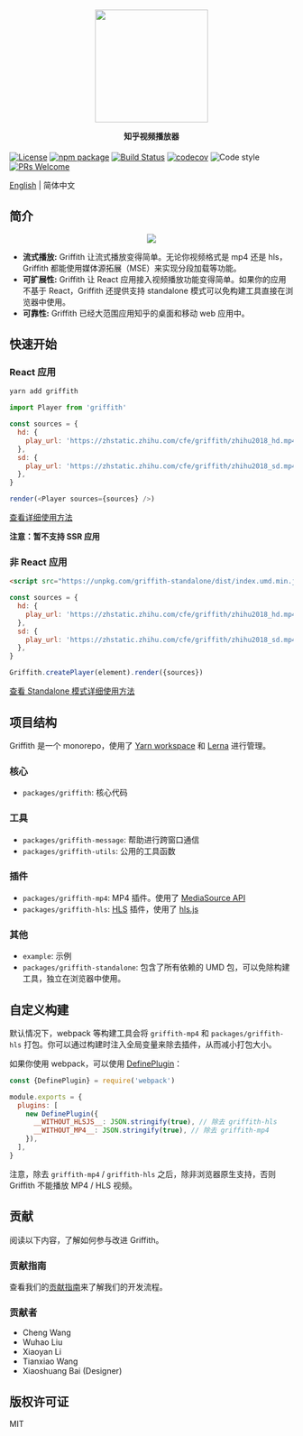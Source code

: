 <h1 align="center">
  <img src="https://zhstatic.zhihu.com/cfe/griffith/griffith-banner.png" height="200" width="200"/>
  <p align="center" style="font-size: 0.5em">知乎视频播放器</p>
</h1>

[![License](https://img.shields.io/npm/l/griffith.svg)](https://github.com/zhihu/griffith/blob/master/LICENSE)
[![npm package](https://img.shields.io/npm/v/griffith/latest.svg)](https://www.npmjs.com/package/griffith)
[![Build Status](https://img.shields.io/travis/zhihu/griffith.svg)](https://travis-ci.org/zhihu/griffith)
[![codecov](https://codecov.io/gh/zhihu/griffith/branch/master/graph/badge.svg)](https://codecov.io/gh/zhihu/griffith)
![Code style](https://img.shields.io/badge/code_style-prettier-ff69b4.svg)
[![PRs Welcome](https://img.shields.io/badge/PRs-welcome-brightgreen.svg)](https://github.com/zhihu/griffith/blob/master/CONTRIBUTING.md)

[English](./README.md) | 简体中文

## 简介

<p align="center">
  <img src="https://zhstatic.zhihu.com/cfe/griffith/player.png"/>
</p>

- **流式播放:** Griffith 让流式播放变得简单。无论你视频格式是 mp4 还是 hls，Griffith 都能使用媒体源拓展（MSE）来实现分段加载等功能。
- **可扩展性:** Griffith 让 React 应用接入视频播放功能变得简单。如果你的应用不基于 React，Griffith 还提供支持 standalone 模式可以免构建工具直接在浏览器中使用。
- **可靠性:** Griffith 已经大范围应用知乎的桌面和移动 web 应用中。

## 快速开始

### React 应用

```bash
yarn add griffith
```

```js
import Player from 'griffith'

const sources = {
  hd: {
    play_url: 'https://zhstatic.zhihu.com/cfe/griffith/zhihu2018_hd.mp4',
  },
  sd: {
    play_url: 'https://zhstatic.zhihu.com/cfe/griffith/zhihu2018_sd.mp4',
  },
}

render(<Player sources={sources} />)
```

[查看详细使用方法](./packages/griffith/README-zh_CN.md)

**注意：暂不支持 SSR 应用**

### 非 React 应用

```html
<script src="https://unpkg.com/griffith-standalone/dist/index.umd.min.js" /></script>
```

```javascript
const sources = {
  hd: {
    play_url: 'https://zhstatic.zhihu.com/cfe/griffith/zhihu2018_hd.mp4',
  },
  sd: {
    play_url: 'https://zhstatic.zhihu.com/cfe/griffith/zhihu2018_sd.mp4',
  },
}

Griffith.createPlayer(element).render({sources})
```

[查看 Standalone 模式详细使用方法](./packages/griffith-standalone/README-zh_CN.md)

## 项目结构

Griffith 是一个 monorepo，使用了 [Yarn workspace](https://yarnpkg.com/lang/en/docs/workspaces/) 和 [Lerna](https://github.com/lerna/lerna) 进行管理。

### 核心

- `packages/griffith`: 核心代码

### 工具

- `packages/griffith-message`: 帮助进行跨窗口通信
- `packages/griffith-utils`: 公用的工具函数

### 插件

- `packages/griffith-mp4`: MP4 插件。使用了 [MediaSource API](https://developer.mozilla.org/en-US/docs/Web/API/MediaSource)
- `packages/griffith-hls`: [HLS](https://developer.apple.com/streaming/) 插件，使用了 [hls.js](https://github.com/video-dev/hls.js)

### 其他

- `example`: 示例
- `packages/griffith-standalone`: 包含了所有依赖的 UMD 包，可以免除构建工具，独立在浏览器中使用。

## 自定义构建

默认情况下，webpack 等构建工具会将 `griffith-mp4` 和 `packages/griffith-hls` 打包。你可以通过构建时注入全局变量来除去插件，从而减小打包大小。

如果你使用 webpack，可以使用 [DefinePlugin](https://webpack.js.org/plugins/define-plugin/)：

```javascript
const {DefinePlugin} = require('webpack')

module.exports = {
  plugins: [
    new DefinePlugin({
      __WITHOUT_HLSJS__: JSON.stringify(true), // 除去 griffith-hls
      __WITHOUT_MP4__: JSON.stringify(true), // 除去 griffith-mp4
    }),
  ],
}
```

注意，除去 `griffith-mp4` / `griffith-hls` 之后，除非浏览器原生支持，否则 Griffith 不能播放 MP4 / HLS 视频。

## 贡献

阅读以下内容，了解如何参与改进 Griffith。

### 贡献指南

查看我们的[贡献指南](./CONTRIBUTING-zh_CN.md)来了解我们的开发流程。

### 贡献者

- Cheng Wang
- Wuhao Liu
- Xiaoyan Li
- Tianxiao Wang
- Xiaoshuang Bai (Designer)

## 版权许可证

MIT
